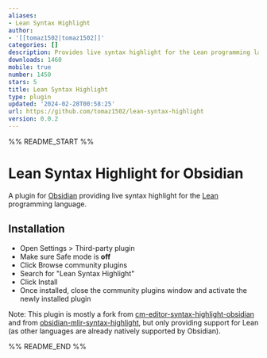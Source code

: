 ```yaml
---
aliases:
- Lean Syntax Highlight
author:
- '[[tomaz1502|tomaz1502]]'
categories: []
description: Provides live syntax highlight for the Lean programming language
downloads: 1460
mobile: true
number: 1450
stars: 5
title: Lean Syntax Highlight
type: plugin
updated: '2024-02-28T00:58:25'
url: https://github.com/tomaz1502/lean-syntax-highlight
version: 0.0.2
---
```


%% README_START %%

# Lean Syntax Highlight for Obsidian

A plugin for [Obsidian](https://obsidian.md) providing live syntax highlight for the [Lean](https://lean-lang.org/) programming language.

## Installation

- Open Settings > Third-party plugin
- Make sure Safe mode is **off**
- Click Browse community plugins
- Search for "Lean Syntax Highlight"
- Click Install
- Once installed, close the community plugins window and activate the newly installed plugin

Note: This plugin is mostly a fork from [cm-editor-syntax-highlight-obsidian](https://github.com/deathau/cm-editor-syntax-highlight-obsidian) and from [obsidian-mlir-syntax-highlight](https://github.com/Lewuathe/obsidian-mlir-syntax-highlight),
but only providing support for Lean (as other languages are already natively supported by Obsidian).


%% README_END %%